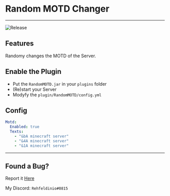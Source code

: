 # Random MOTD Changer

---
![Release](https://img.shields.io/github/v/release/rehfeldinio/Random-MOTD-Changer?label=Release)

## Features
Randomy changes the MOTD of the Server.

## Enable the Plugin
- Put the `RandomMOTD.jar` in your `plugins` folder
- (Re)start your Server
- Modyfy the `plugin/RandomMOTD/config.yml`
## Config
```yml
Motd:
  Enabled: true
  Texts:
    - "&bA minecraft server"
    - "&4A minecraft server"
    - "&1A minecraft server"
```
---
## Found a Bug?
Report it [Here](https://github.com/Rehfeldinio/Random-MOTD-Changer/issues)

My Discord: `Rehfeldinio#0815`